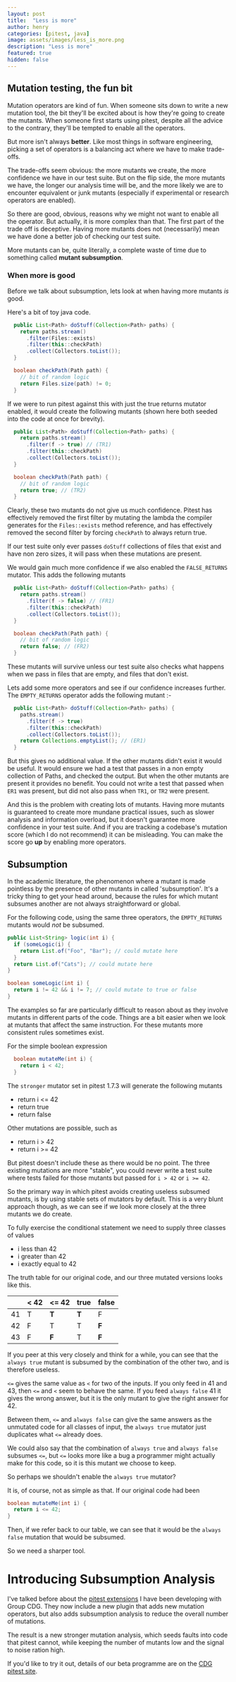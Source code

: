 ```yaml
---
layout: post
title:  "Less is more"
author: henry
categories: [pitest, java]
image: assets/images/less_is_more.png
description: "Less is more"
featured: true
hidden: false
---
```


## Mutation testing, the fun bit

Mutation operators are kind of fun. When someone sits down to write a new mutation tool, the bit they'll be excited about is how they're going to create the mutants. When someone first starts using pitest, despite all the advice to the contrary, they'll be tempted to enable all the operators.

But more isn't always **better**. Like most things in software engineering, picking a set of operators is a balancing act where we have to make trade-offs. 

The trade-offs seem obvious: the more mutants we create, the more confidence we have in our test suite. But on the flip side, the more mutants we have, the longer our analysis time will be, and the more likely we are to encounter equivalent or junk mutants (especially if experimental or research operators are enabled).

So there are good, obvious, reasons why we might not want to enable all the operator. But actually, it is more complex than that. The first part of the trade off is deceptive. Having more mutants does not (necessarily) mean we have done a better job of checking our test suite. 

More mutants can be, quite literally, a complete waste of time due to something called **mutant subsumption**.

### When more is good

Before we talk about subsumption, lets look at when having more mutants *is* good.

Here's a bit of toy java code.

```java
  public List<Path> doStuff(Collection<Path> paths) {
    return paths.stream()
      .filter(Files::exists)
      .filter(this::checkPath)
      .collect(Collectors.toList());
  }

  boolean checkPath(Path path) {
    // bit of random logic
    return Files.size(path) != 0;
  }
```

If we were to run pitest against this with just the true returns mutator enabled, it would create the following mutants (shown here both seeded into the code at once for brevity).

```java
  public List<Path> doStuff(Collection<Path> paths) {
    return paths.stream()
      .filter(f -> true) // (TR1) 
      .filter(this::checkPath)
      .collect(Collectors.toList());
  }

  boolean checkPath(Path path) {
    // bit of random logic
    return true; // (TR2)
  }
```

Clearly, these two mutants do not give us much confidence. Pitest has effectively removed the first filter by mutating the lambda the compiler generates for the `Files::exists` method reference, and has effectively removed the second filter by forcing `checkPath` to always return true.

If our test suite only ever passes `doStuff` collections of files that exist and have non zero sizes, it will pass when these mutations are present.

We would gain much more confidence if we also enabled the `FALSE_RETURNS` mutator. This adds the following mutants

```java
  public List<Path> doStuff(Collection<Path> paths) {
    return paths.stream()
      .filter(f -> false) // (FR1) 
      .filter(this::checkPath)
      .collect(Collectors.toList());
  }

  boolean checkPath(Path path) {
    // bit of random logic
    return false; // (FR2)
  }
```

These mutants will survive unless our test suite also checks what happens when we pass in files that are empty, and files that don't exist.

Lets add some more operators and see if our confidence increases further. The `EMPTY_RETURNS` operator adds the following mutant :-


```java
  public List<Path> doStuff(Collection<Path> paths) {
    paths.stream()
      .filter(f -> true)
      .filter(this::checkPath)
      .collect(Collectors.toList());
    return Collections.emptyList(); // (ER1)
  }
```

But this gives no additional value. If the other mutants didn't exist it would be useful. It would ensure we had a test that passes in a non empty collection of Paths, and checked the output. But when the other mutants are present it provides no benefit. You could not write a test that passed when `ER1` was present, but did not also pass when `TR1`, or `TR2` were present.

And this is the problem with creating lots of mutants. Having more mutants is guaranteed to create more mundane practical issues, such as slower analysis and information overload, but it doesn't guarantee more confidence in your test suite. And if you are tracking a codebase's mutation score (which I do not recommend) it can be misleading. You can make the score go **up** by enabling more operators.

## Subsumption

In the academic literature, the phenomenon where a mutant is made pointless by the presence of other mutants in called 'subsumption'. It's a tricky thing to get your head around, because the rules for which mutant subsumes another are not always straightforward or global.

For the following code, using the same three operators, the `EMPTY_RETURNS` mutants would *not* be subsumed.

```java
public List<String> logic(int i) {
  if (someLogic(i) {
    return List.of("Foo", "Bar"); // could mutate here
  }
  return List.of("Cats"); // could mutate here
}

boolean someLogic(int i) {
  return i != 42 && i != 7; // could mutate to true or false
}
```

The examples so far are particularly difficult to reason about as they involve mutants in different parts of the code. Things are a bit easier when we look at mutants that affect the same instruction. For these mutants more consistent rules sometimes exist.

For the simple boolean expression

```java
  boolean mutateMe(int i) {
    return i < 42;
  }
```

The `stronger` mutator set in pitest 1.7.3 will generate the following mutants

* return i <= 42
* return true
* return false

Other mutations are possible, such as

* return i > 42
* return i >= 42

But pitest doesn't include these as there would be no point. The three existing mutations are more "stable", you could never write a test suite where tests failed for those mutants but passed for `i > 42` or `i >= 42`.

So the primary way in which pitest avoids creating useless subsumed mutants, is by using stable sets of mutators by default. This is a very blunt approach though, as we can see if we look more closely at the three mutants we do create.

To fully exercise the conditional statement we need to supply three classes of values

* i less than 42
* i greater than 42
* i exactly equal to 42

The truth table for our original code, and our three mutated versions looks like this.


<table class="subsumption">
<thead>
<tr>
<th></th>
<th>&lt; 42</th>
<th>&lt;= 42</th>
<th>true</th>
<th>false</th>
</tr>
</thead>
<tbody>
<tr>
<td>41</td>
<td>T</td>
<td><strong>T</strong></td>
<td><strong>T</strong></td>
<td>F</td>
</tr>
<tr>
<td>42</td>
<td>F</td>
<td>T</td>
<td>T</td>
<td><strong>F</strong></td>
</tr>
<tr>
<td>43</td>
<td>F</td>
<td><strong>F</strong></td>
<td>T</td>
<td><strong>F</strong></td>
</tr>
</tbody>
</table>

If you peer at this very closely and think for a while, you can see that the `always true` mutant is subsumed by the combination of the other two, and is therefore useless.

`<=` gives the same value as `<` for two of the inputs. If you only feed in 41 and 43, then `<=` and `<` seem to behave the same. If you feed `always false` 41 it gives the wrong answer, but it is the only mutant to give the right answer for 42.

Between them, `<=` and `always false` can give the same answers as the unmutated code for all classes of input, the `always true` mutator just duplicates what `<=` already does.

We could also say that the combination of `always true` and `always false` subsumes `<=`, but `<=` looks more like a bug a programmer might actually make for this code, so it is this mutant we choose to keep.

So perhaps we shouldn't enable the `always true` mutator?

It is, of course, not as simple as that. If our original code had been 

```java
boolean mutateMe(int i) {
  return i <= 42;
}
```

Then, if we refer back to our table, we can see that it would be the `always false` mutation that would be subsumed.

So we need a sharper tool.

# Introducing Subsumption Analysis

I've talked before about the [pitest extensions](https://pitest.groupcdg.com/) I have been developing with Group CDG. They now include a new plugin that adds new mutation operators, but also adds subsumption analysis to reduce the overall number of mutations.

The result is a new stronger mutation analysis, which seeds faults into code that pitest cannot, while keeping the number of mutants low and the signal to noise ration high.

If you'd like to try it out, details of our beta programme are on the [CDG pitest site](https://pitest.groupcdg.com/). 
